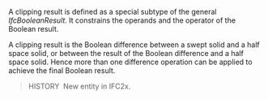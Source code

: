 ﻿A clipping result is defined as a special subtype of the general _IfcBooleanResult_. It constrains the operands and the operator of the Boolean result.

A clipping result is the Boolean difference between a swept solid and a half space solid, or between the result of the Boolean difference and a half space solid. Hence more than one difference operation can be applied to achieve the final Boolean result.

> HISTORY&nbsp; New entity in IFC2x.
